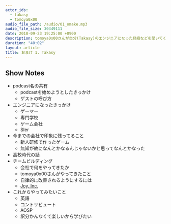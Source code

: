 ```yaml
---
actor_ids:
  - takasy
  - tomoya0x00
audio_file_path: /audio/01_omake.mp3
audio_file_size: 30349111
date: 2018-09-23 19:25:00 +0900
description: tomoya0x00さんが自分(Takasy)のエンジニアになった経緯などを聞いてくださいました
duration: "40:02"
layout: article
title: おまけ 1. Takasy
---
```

 
## Show Notes
- podcast名の共有
  - podcastを始めようとしたきっかけ
  - ゲストの呼び方
- エンジニアになったきっかけ
  - ゲーマー
  - 専門学校
  - ゲーム会社
  - SIer
- 今までの会社で印象に残ってること
  - 新人研修で作ったゲーム
  - 無知が故になんとかなるんじゃないかと思ってなんとかなった
- 高校時代の話
- チームビルディング
  - 会社で何をやってきたか
  - tomoya0x00さんがやってきたこと
  - 自律的に改善されるようにするには
  - [Joy, Inc.](http://amzn.asia/d/2EGNahM)
- これからやってみたいこと
  - 英語
  - コントリビュート
  - AOSP
  - 訳分かんなくて楽しいから学びたい